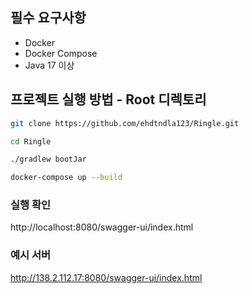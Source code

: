 ## 필수 요구사항

- Docker
- Docker Compose
- Java 17 이상

## 프로젝트 실행 방법 - Root 디렉토리

```bash
git clone https://github.com/ehdtndla123/Ringle.git

cd Ringle

./gradlew bootJar

docker-compose up --build
```

### 실행 확인

http://localhost:8080/swagger-ui/index.html

### 예시 서버

http://138.2.112.17:8080/swagger-ui/index.html
